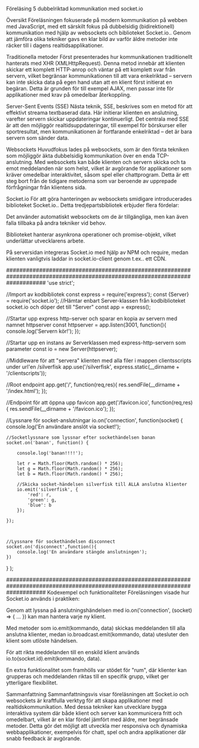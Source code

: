 Föreläsing 5 dubbelriktad kommunikation med socket.io

Översikt Föreläsningen fokuserade på modern kommunikation på webben med JavaScript, med ett särskilt fokus på dubbelsidig (bidirektionell) kommunikation med hjälp av websockets och biblioteket Socket.io.. Genom att jämföra olika tekniker gavs en klar bild av varför äldre metoder inte räcker till i dagens realtidsapplikationer.

Traditionella metoder Först presenterades hur kommunikationen traditionellt hanterats med XHR (XMLHttpRequest). Denna metod innebär att klienten skickar ett komplett HTTP-anrop och väntar på ett komplett svar från servern, vilket begränsar kommunikationen till att vara enkelriktad – servern kan inte skicka data på egen hand utan att en klient först initierat en begäran. Detta är grunden för till exempel AJAX, men passar inte för applikationer med krav på omedelbar återkoppling.

Server-Sent Events (SSE) Nästa teknik, SSE, beskrives som en metod för att effektivt streama textbaserad data. Här initierar klienten en anslutning, varefter servern skickar uppdateringar kontinuerligt. Det centrala med SSE är att den möjliggör realtidsuppdateringar, till exempel för börskurser eller sportresultat, men kommunikationen är fortfarande enkelriktad – det är bara servern som sänder data.

Websockets Huvudfokus lades på websockets, som är den första tekniken som möjliggör äkta dubbelsidig kommunikation över en enda TCP-anslutning. Med websockets kan både klienten och servern skicka och ta emot meddelanden när som helst, vilket är avgörande för applikationer som kräver omedelbar interaktivitet, såsom spel eller chattprogram. Detta är ett steg bort från de tidigare metoderna som var beroende av upprepade förfrågningar från klientens sida.

Socket.io För att göra hanteringen av websockets smidigare introducerades biblioteket Socket.io.. Detta tredjepartsbibliotek erbjuder flera fördelar:

Det använder automatiskt websockets om de är tillgängliga, men kan även falla tillbaka på andra tekniker vid behov.

Biblioteket hanterar asynkrona operationer och promise-objekt, vilket underlättar utvecklarens arbete.

På serversidan integreras Socket.io med hjälp av NPM och require, medan klienten vanligtvis laddar in socket.io-client genom t.ex.. ett CDN.

############################################################################################################################
'use strict';

//Import av kodbibliotek
const express = require('express');
const {Server} = require('socket.io'); //Hämtar enbart Server-klassen från kodbiblioteket socket.io och döper det till "Server"
const app = express();

//Startar upp express http-server och sparar en kopia av servern med namnet httpserver
const httpserver = app.listen(3001, function(){
    console.log('Servern kör!');
});

//Startar upp en instans av Serverklassen med express-http-servern som parameter
const io = new Server(httpserver);

//Middleware för att "servera" klienten med alla filer i mappen clientsscripts under url'en /silverfisk
app.use('/silverfisk', express.static(__dirname + '/clientscripts'));

//Root endpoint 
app.get('/', function(req,res){
    res.sendFile(__dirname + '/index.html');
});

//Endpoint för att öppna upp favicon
app.get('/favicon.ico', function(req,res){
    res.sendFile(__dirname + '/favicon.ico');
});

//Lyssnare för socket-anslutningar
io.on('connection', function(socket) {
    console.log('En användare anslöt via socket!');

    //Socketlyssnare som lyssnar efter sockethändelsen banan
    socket.on('banan', function() {

        console.log('banan!!!!');

        let r = Math.floor(Math.random() * 256);
        let g = Math.floor(Math.random() * 256);
        let b = Math.floor(Math.random() * 256);

        //Skicka socket-händelsen silverfisk till ALLA anslutna klienter
        io.emit('silverfisk', {
            'red': r,
            'green': g,
            'blue': b
        });

    });



    //Lyssnare för sockethändelsen disconnect
    socket.on('disconnect',function(){
        console.log('En användare stängde anslutningen');
    })

} );

############################################################################################################################
Kodexempel och funktionaliteter Föreläsningen visade hur Socket.io används i praktiken:

Genom att lyssna på anslutningshändelsen med io.on('connection', (socket) => { ... }) kan man hantera varje ny klient.

Med metoder som io.emit(kommando, data) skickas meddelanden till alla anslutna klienter, medan io.broadcast.emit(kommando, data) utesluter den klient som utlöste händelsen.

För att rikta meddelanden till en enskild klient används io.to(socket.id).emit(kommando, data).

En extra funktionalitet som framhölls var stödet för "rum", där klienter kan grupperas och meddelanden riktas till en specifik grupp, vilket ger ytterligare flexibilitet.

Sammanfattning Sammanfattningsvis visar föreläsningen att Socket.io och websockets är kraftfulla verktyg för att skapa applikationer med realtidskommunikation. Med dessa tekniker kan utvecklare bygga interaktiva system där både klient och server kan kommunicera fritt och omedelbart, vilket är en klar fördel jämfört med äldre, mer begränsade metoder. Detta gör det möjligt att utveckla mer responsiva och dynamiska webbapplikationer, exempelvis för chatt, spel och andra applikationer där snabb feedback är avgörande.
